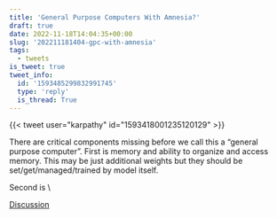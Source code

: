 ```yaml
---
title: 'General Purpose Computers With Amnesia?'
draft: true
date: 2022-11-18T14:04:35+00:00
slug: '202211181404-gpc-with-amnesia'
tags:
  - tweets
is_tweet: true
tweet_info:
  id: '1593485299832991745'
  type: 'reply'
  is_thread: True
---
```




{{< tweet user="karpathy" id="1593418001235120129" >}}

There are critical components missing before we call this a “general purpose computer”. First is memory and ability to organize and access memory. This may be just additional weights but they should be set/get/managed/trained by model itself. 

Second is \

[Discussion](https://x.com/sytelus/status/1593485299832991745)
